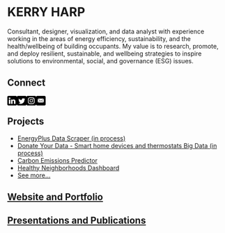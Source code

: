 # KERRY HARP

Consultant, designer, visualization, and data analyst with experience working in the areas of energy efficiency, sustainability, and the health/wellbeing of building occupants. My value is to research, promote, and deploy resilient, sustainable, and wellbeing strategies to inspire solutions to environmental, social, and governance (ESG) issues.

<!--
**klharp/klharp** is a ✨ _special_ ✨ repository because its `README.md` (this file) appears on your GitHub profile.

Here are some ideas to get you started:

- 🔭 I’m currently working on ...
- 🌱 I’m currently learning ...
- 👯 I’m looking to collaborate on ...
- 🤔 I’m looking for help with ...
- 💬 Ask me about ...
- 📫 How to reach me: ...
- 😄 Pronouns: ...
- ⚡ Fun fact: ...
-->

## Connect

[<img align="left" alt="LinkedIn" width="22px" src="static/img/linkedin.png" />][linkedin]
&nbsp;&nbsp;&nbsp;
[<img align="left" alt="Twitter" width="22px" src="static/img/twitter.png" />][twitter]
&nbsp;&nbsp;&nbsp;
[<img align="left" alt="Instagram" width="22px" src="static/img/instagram.png" />][instagram]
&nbsp;&nbsp;&nbsp;
[<img align="left" alt="Email" width="22px" src="static/img/email.png" />][email]


## Projects

- [EnergyPlus Data Scraper (in process)](https://klharp.github.io/Eplus_Maine//index.html)
- [Donate Your Data - Smart home devices and thermostats Big Data (in process)](https://github.com/klharp/DYD_Data)
- [Carbon Emissions Predictor](https://klharp.github.io/Greenhouse-Gas-Emissions-Predictor/)
- [Healthy Neighborhoods Dashboard](https://klharp.github.io/Healthy-Neighborhoods-Dashboard/templates/)
- [See more...](https://klharp.github.io/projects.html)


## [Website and Portfolio](https://klharp.github.io/)


## [Presentations and Publications](https://klharp.github.io/publications.html)


[website]: https://klharp.github.io/
[twitter]: https://twitter.com/design_harp
[linkedin]: https://www.linkedin.com/in/kerryhaglund/
[instagram]: https://instagram.com/harpdesigninc/
[email]: mailto:kharp@umn.edu
<!-- 

# &nbsp;
Copyright &copy; 2021, Harp Design, Inc. 
All rights reserved. -->
